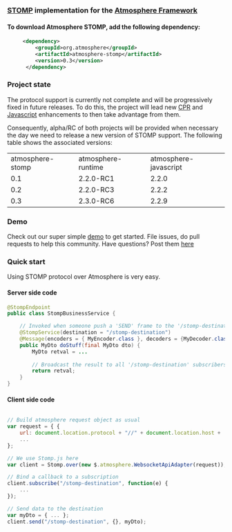 ### [STOMP](http://en.wikipedia.org/wiki/Streaming_Text_Oriented_Messaging_Protocol) implementation for the [Atmosphere Framework](https://github.com/Atmosphere/atmosphere)

#### To download Atmosphere STOMP, add the following dependency:
```xml
     <dependency>
         <groupId>org.atmosphere</groupId>
         <artifactId>atmosphere-stomp</artifactId>
         <version>0.3</version>
      </dependency>
```

### Project state

The protocol support is currently not complete and will be progressively fixed in future releases.
To do this, the project will lead new [CPR](https://github.com/Atmosphere/atmosphere/tree/master/modules/cpr) and
[Javascript](https://github.com/Atmosphere/atmosphere-javascript) enhancements to then take advantage from them.

Consequently, alpha/RC of both projects will be provided when necessary the day we need to release a new version of
STOMP support. The following table shows the associated versions:

<table>
    <tr>
        <td>atmosphere-stomp</td>
        <td>atmosphere-runtime</td>
        <td>atmosphere-javascript</td>
    </tr>
    <tr>
        <td>0.1</td>
        <td>2.2.0-RC1</td>
        <td>2.2.0</td>
    </tr>
    <tr>
        <td>0.2</td>
        <td>2.2.0-RC3</td>
        <td>2.2.2</td>
    </tr>
    <tr>
        <td>0.3</td>
        <td>2.3.0-RC6</td>
        <td>2.2.9</td>
    </tr>
</table>

### Demo

Check out our super simple [demo](https://github.com/Atmosphere/atmosphere-samples/tree/master/stomp) to get started. File issues, do pull requests to help this community. Have questions? Post them [here](https://groups.google.com/group/atmosphere-framework?pli=1)

### Quick start

Using STOMP protocol over Atmosphere is very easy.

#### Server side code

```java
@StompEndpoint
public class StompBusinessService {

    // Invoked when someone push a 'SEND' frame to the '/stomp-destination' destination
    @StompService(destination = "/stomp-destination")
    @Message(encoders = { MyEncoder.class }, decoders = {MyDecoder.class })
    public MyDto doStuff(final MyDto dto) {
        MyDto retval = ...
    
        // Broadcast the result to all '/stomp-destination' subscribers
        return retval;
    }
}
```

#### Client side code

```javascript

// Build atmosphere request object as usual
var request = { {
    url: document.location.protocol + "//" + document.location.host + '/stomp',
    ...
};

// We use Stomp.js here
var client = Stomp.over(new $.atmosphere.WebsocketApiAdapter(request));

// Bind a callback to a subscription
client.subscribe("/stomp-destination", function(e) {
    ...
});

// Send data to the destination
var myDto = { ... };
client.send("/stomp-destination", {}, myDto);

```
